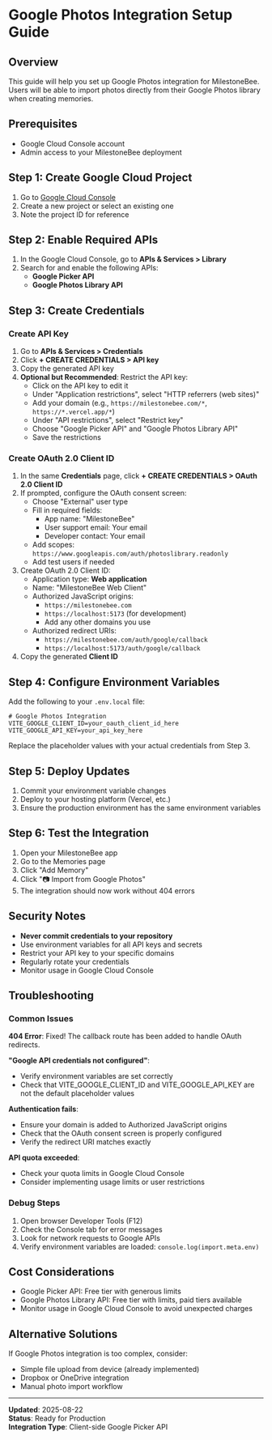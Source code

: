 # Google Photos Integration Setup Guide

## Overview
This guide will help you set up Google Photos integration for MilestoneBee. Users will be able to import photos directly from their Google Photos library when creating memories.

## Prerequisites
- Google Cloud Console account
- Admin access to your MilestoneBee deployment

## Step 1: Create Google Cloud Project

1. Go to [Google Cloud Console](https://console.cloud.google.com/)
2. Create a new project or select an existing one
3. Note the project ID for reference

## Step 2: Enable Required APIs

1. In the Google Cloud Console, go to **APIs & Services > Library**
2. Search for and enable the following APIs:
   - **Google Picker API**
   - **Google Photos Library API**

## Step 3: Create Credentials

### Create API Key
1. Go to **APIs & Services > Credentials**
2. Click **+ CREATE CREDENTIALS > API key**
3. Copy the generated API key
4. **Optional but Recommended**: Restrict the API key:
   - Click on the API key to edit it
   - Under "Application restrictions", select "HTTP referrers (web sites)"
   - Add your domain (e.g., `https://milestonebee.com/*`, `https://*.vercel.app/*`)
   - Under "API restrictions", select "Restrict key"
   - Choose "Google Picker API" and "Google Photos Library API"
   - Save the restrictions

### Create OAuth 2.0 Client ID
1. In the same **Credentials** page, click **+ CREATE CREDENTIALS > OAuth 2.0 Client ID**
2. If prompted, configure the OAuth consent screen:
   - Choose "External" user type
   - Fill in required fields:
     - App name: "MilestoneBee"
     - User support email: Your email
     - Developer contact: Your email
   - Add scopes: `https://www.googleapis.com/auth/photoslibrary.readonly`
   - Add test users if needed
3. Create OAuth 2.0 Client ID:
   - Application type: **Web application**
   - Name: "MilestoneBee Web Client"
   - Authorized JavaScript origins:
     - `https://milestonebee.com`
     - `https://localhost:5173` (for development)
     - Add any other domains you use
   - Authorized redirect URIs:
     - `https://milestonebee.com/auth/google/callback`
     - `https://localhost:5173/auth/google/callback`
4. Copy the generated **Client ID**

## Step 4: Configure Environment Variables

Add the following to your `.env.local` file:

```env
# Google Photos Integration
VITE_GOOGLE_CLIENT_ID=your_oauth_client_id_here
VITE_GOOGLE_API_KEY=your_api_key_here
```

Replace the placeholder values with your actual credentials from Step 3.

## Step 5: Deploy Updates

1. Commit your environment variable changes
2. Deploy to your hosting platform (Vercel, etc.)
3. Ensure the production environment has the same environment variables

## Step 6: Test the Integration

1. Open your MilestoneBee app
2. Go to the Memories page
3. Click "Add Memory"
4. Click "📷 Import from Google Photos"
5. The integration should now work without 404 errors

## Security Notes

- **Never commit credentials to your repository**
- Use environment variables for all API keys and secrets
- Restrict your API key to your specific domains
- Regularly rotate your credentials
- Monitor usage in Google Cloud Console

## Troubleshooting

### Common Issues

**404 Error**: Fixed! The callback route has been added to handle OAuth redirects.

**"Google API credentials not configured"**: 
- Verify environment variables are set correctly
- Check that VITE_GOOGLE_CLIENT_ID and VITE_GOOGLE_API_KEY are not the default placeholder values

**Authentication fails**:
- Ensure your domain is added to Authorized JavaScript origins
- Check that the OAuth consent screen is properly configured
- Verify the redirect URI matches exactly

**API quota exceeded**:
- Check your quota limits in Google Cloud Console
- Consider implementing usage limits or user restrictions

### Debug Steps

1. Open browser Developer Tools (F12)
2. Check the Console tab for error messages
3. Look for network requests to Google APIs
4. Verify environment variables are loaded: `console.log(import.meta.env)`

## Cost Considerations

- Google Picker API: Free tier with generous limits
- Google Photos Library API: Free tier with limits, paid tiers available
- Monitor usage in Google Cloud Console to avoid unexpected charges

## Alternative Solutions

If Google Photos integration is too complex, consider:
- Simple file upload from device (already implemented)
- Dropbox or OneDrive integration
- Manual photo import workflow

---

**Updated**: 2025-08-22  
**Status**: Ready for Production  
**Integration Type**: Client-side Google Picker API